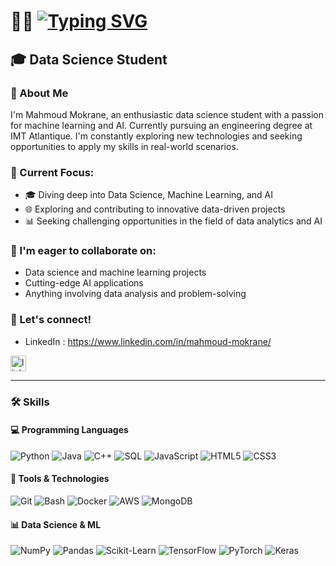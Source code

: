 # 👨‍💻 [![Typing SVG](https://readme-typing-svg.herokuapp.com?font=Fira+Code&weight=bold&pause=1000&color=FFFFFF&random=false&width=435&lines=Hello+there%2C+I'm+Mahmoud+Mokrane)](https://git.io/typing-svg)


## 🎓 Data Science Student


### 🚀 About Me
I'm Mahmoud Mokrane, an enthusiastic data science student with a passion for machine learning and AI. Currently pursuing an engineering degree at IMT Atlantique. I'm constantly exploring new technologies and seeking opportunities to apply my skills in real-world scenarios.

### 🚀 Current Focus:

- 🎓 Diving deep into Data Science, Machine Learning, and AI
- 🌐 Exploring and contributing to innovative data-driven projects
- 📊 Seeking challenging opportunities in the field of data analytics and AI

### 👯 I'm eager to collaborate on:

- Data science and machine learning projects
- Cutting-edge AI applications
- Anything involving data analysis and problem-solving

### 🤝 Let's connect!

- LinkedIn : https://www.linkedin.com/in/mahmoud-mokrane/
<a href="https://www.linkedin.com/in/mahmoud-mokrane/">
  <img src="https://img.shields.io/static/v1?message=LinkedIn&logo=linkedin&label=&color=0077B5&logoColor=white&labelColor=&style=for-the-badge" height="25" alt="linkedin logo"  />
</a>

--- 

### 🛠 Skills

#### 💻 Programming Languages
![Python](https://img.shields.io/badge/-Python-3776AB?style=flat-square&logo=Python&logoColor=white)
![Java](https://img.shields.io/badge/-Java-007396?style=flat-square&logo=Java&logoColor=white)
![C++](https://img.shields.io/badge/-C++-00599C?style=flat-square&logo=C%2B%2B&logoColor=white)
![SQL](https://img.shields.io/badge/-SQL-4479A1?style=flat-square&logo=MySQL&logoColor=white)
![JavaScript](https://img.shields.io/badge/-JavaScript-F7DF1E?style=flat-square&logo=JavaScript&logoColor=black)
![HTML5](https://img.shields.io/badge/-HTML5-E34F26?style=flat-square&logo=HTML5&logoColor=white)
![CSS3](https://img.shields.io/badge/-CSS3-1572B6?style=flat-square&logo=CSS3&logoColor=white)

#### 🧰 Tools & Technologies
![Git](https://img.shields.io/badge/-Git-F05032?style=flat-square&logo=Git&logoColor=white)
![Bash](https://img.shields.io/badge/-Bash-4EAA25?style=flat-square&logo=GNU%20Bash&logoColor=white)
![Docker](https://img.shields.io/badge/-Docker-2496ED?style=flat-square&logo=Docker&logoColor=white)
![AWS](https://img.shields.io/badge/-AWS-232F3E?style=flat-square&logo=Amazon%20AWS&logoColor=white)
![MongoDB](https://img.shields.io/badge/-MongoDB-47A248?style=flat-square&logo=MongoDB&logoColor=white)

#### 📊 Data Science & ML
![NumPy](https://img.shields.io/badge/-NumPy-013243?style=flat-square&logo=NumPy&logoColor=white)
![Pandas](https://img.shields.io/badge/-Pandas-150458?style=flat-square&logo=Pandas&logoColor=white)
![Scikit-Learn](https://img.shields.io/badge/-Scikit--Learn-F7931E?style=flat-square&logo=Scikit-learn&logoColor=white)
![TensorFlow](https://img.shields.io/badge/-TensorFlow-FF6F00?style=flat-square&logo=TensorFlow&logoColor=white)
![PyTorch](https://img.shields.io/badge/-PyTorch-EE4C2C?style=flat-square&logo=PyTorch&logoColor=white)
![Keras](https://img.shields.io/badge/-Keras-D00000?style=flat-square&logo=Keras&logoColor=white)

